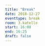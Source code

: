 ```yaml
---
title: "Break"
date: 2018-12-27
eventtype: break
room: 3.katello
start: 16:00
end: 16:25
draft: false
---
```

